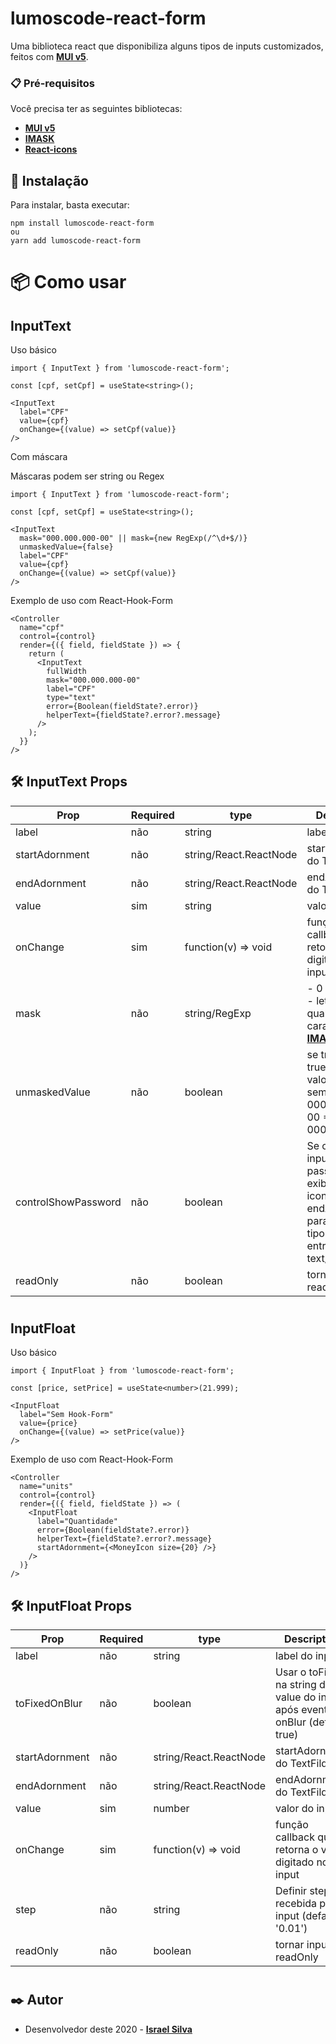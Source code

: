 # lumoscode-react-form

Uma biblioteca react que disponibiliza alguns tipos de inputs customizados, feitos com **[MUI v5](https://mui.com/material-ui/getting-started/)**.

### 📋 Pré-requisitos

Você precisa ter as seguintes bibliotecas:
- **[MUI v5](https://mui.com/material-ui/getting-started/)**
- **[IMASK](https://www.npmjs.com/package/imask)**
- **[React-icons](https://www.npmjs.com/package/react-icons)**

## 🔧 Instalação

Para instalar, basta executar:

```
npm install lumoscode-react-form
ou
yarn add lumoscode-react-form
```

# 📦 Como usar

## InputText

Uso básico
```
import { InputText } from 'lumoscode-react-form';

const [cpf, setCpf] = useState<string>();

<InputText
  label="CPF"
  value={cpf}
  onChange={(value) => setCpf(value)}
/>
```

Com máscara

Máscaras podem ser string ou Regex
```
import { InputText } from 'lumoscode-react-form';

const [cpf, setCpf] = useState<string>();

<InputText
  mask="000.000.000-00" || mask={new RegExp(/^\d+$/)}
  unmaskedValue={false}
  label="CPF"
  value={cpf}
  onChange={(value) => setCpf(value)}
/>
```

Exemplo de uso com React-Hook-Form
```
<Controller
  name="cpf"
  control={control}
  render={({ field, fieldState }) => {
    return (
      <InputText
        fullWidth
        mask="000.000.000-00"
        label="CPF"
        type="text"
        error={Boolean(fieldState?.error)}
        helperText={fieldState?.error?.message}
      />
    );
  }}
/>
```
## 🛠️ InputText Props

|Prop|Required|type|Description|
|-----------|-----------|-----------|-----------|
|label|não|string|label do input|
|startAdornment|não|string/React.ReactNode|startAdornment do TextFild|
|endAdornment|não|string/React.ReactNode|endAdornment do TextFild|
|value|sim|string|valor do input|
|onChange|sim|function(v) => void|função callback que retorna o valor digitado no input|
|mask|não|string/RegExp|- 0 números, a - letras, \* - qualquer caractere **[IMASK](https://www.npmjs.com/package/imask)**|
|unmaskedValue|não|boolean|se true(default true), retorna o valor do input sem máscara: 000.000.000-00 => 00000000000|
|controlShowPassword|não|boolean|Se o type do input for password, exibe iconButton no endAdornment para alterar o tipo do input entre text/password|
|readOnly|não|boolean|tornar input readOnly|

#

## InputFloat

Uso básico
```
import { InputFloat } from 'lumoscode-react-form';

const [price, setPrice] = useState<number>(21.999);

<InputFloat
  label="Sem Hook-Form" 
  value={price} 
  onChange={(value) => setPrice(value)} 
/>
```

Exemplo de uso com React-Hook-Form
```
<Controller
  name="units"
  control={control}
  render={({ field, fieldState }) => (
    <InputFloat
      label="Quantidade"
      error={Boolean(fieldState?.error)}
      helperText={fieldState?.error?.message}
      startAdornment={<MoneyIcon size={20} />}
    />
  )}
/>
```

## 🛠️ InputFloat Props

|Prop|Required|type|Description|
|-----------|-----------|-----------|-----------|
|label|não|string|label do input|
|toFixedOnBlur|não|boolean|Usar o toFixed na string do value do input, após evento onBlur (default true)|
|startAdornment|não|string/React.ReactNode|startAdornment do TextFild|
|endAdornment|não|string/React.ReactNode|endAdornment do TextFild|
|value|sim|number|valor do input|
|onChange|sim|function(v) => void|função callback que retorna o valor digitado no input|
|step|não|string|Definir step recebida pelo input (default '0.01')|
|readOnly|não|boolean|tornar input readOnly|
#

## ✒️ Autor

* Desenvolvedor deste 2020 - **[Israel Silva](https://github.com/israelitalo)**